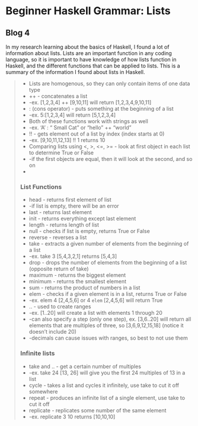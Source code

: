# Beginner Haskell Grammar: Lists
## Blog 4

In my research learning about the basics of Haskell, I found a lot of information about lists. Lists are an important function in any coding language, so it is important to have knowledge of how lists function in Haskell, and the different functions that can be applied to lists. This is a summary of the information I found about lists in Haskell.

> - Lists are homogenous, so they can only contain items of one data type
> - ++ - concatenates a list
> -    -ex. [1,2,3,4] ++ [9,10,11] will return [1,2,3,4,9,10,11]
> - : (cons operator) - puts something at the beginning of a list
> -    -ex. 5:[1,2,3,4] will return [5,1,2,3,4]
> - Both of these functions work with strings as well
> -   -ex. ‘A’ : “ Small Cat” or “hello” ++ “world”
> - !! - gets element out of a list by index (index starts at 0)
> -    -ex. [9,10,11,12,13] !! 1 returns 10
> - Comparing lists using <, >, <=, >= - look at first object in each list to determine True or False
> -    -if the first objects are equal, then it will look at the second, and so on
> -
> ### List Functions
> - head - returns first element of list
> -    -if list is empty, there will be an error
> - last - returns last element
> - init - returns everything except last element
> - length - returns length of list
> - null - checks if list is empty, returns True or False
> - reverse - reverses a list
> - take - extracts a given number of elements from the beginning of a list
> -    -ex. take 3 [5,4,3,2,1] returns [5,4,3]
> - drop - drops the number of elements from the beginning of a list (opposite return of take)
> - maximum - returns the biggest element
> - minimum - returns the smallest element
> - sum - returns the product of numbers in a list
> - elem - checks if a given element is in a list, returns True or False
> -    -ex. elem 4 [2,4,5,6] or 4 `elem` [2,4,5,6] will return True
> - .. - used to create ranges
> -    -ex. [1..20] will create a list with elements 1 through 20
> -    -can also specify a step (only one step), ex. [3,6..20] will return all elements that are multiples of three, so [3,6,9,12,15,18] (notice it doesn’t include 20)
> -    -decimals can cause issues with ranges, so best to not use them
>
> ### Infinite lists
> - take and .. - get a certain number of multiples
> -    -ex. take 24 [13, 26] will give you the first 24 multiples of 13 in a list
> - cycle - takes a list and cycles it infinitely, use take to cut it off somewhere
> - repeat - produces an infinite list of a single element, use take to cut it off
> - replicate - replicates some number of the same element
> -    -ex. replicate 3 10 returns [10,10,10]
